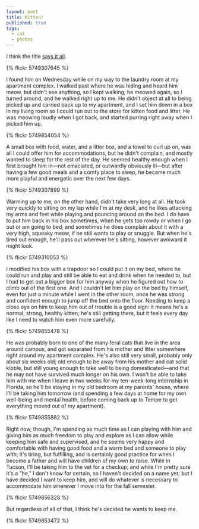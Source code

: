 ```yaml
---
layout: post
title: Kitten!
published: true
tags:
  - cat
  - photos
---
```


I think the title [says it all][].

{% flickr 5749307645 %}

<!-- more -->

I found him on Wednesday while on my way to the laundry room at my 
apartment complex. I walked past where he was hiding and heard him 
meow, but didn't see anything, so I kept walking; he meowed again, so I 
turned around, and he walked right up to me. He didn't object at all to 
being picked up and carried back up to my apartment, and I set him down 
in a box in my living room so I could run out to the store for kitten 
food and litter. He was meowing loudly when I got back, and started 
purring right away when I picked him up.

{% flickr 5749854054 %}

A small box with food, water, and a litter box, and a towel to curl up 
on, was all I could offer him for accommodations, but he didn't 
complain, and mostly wanted to sleep for the rest of the day. He 
seemed healthy enough when I first brought him in—not emaciated, or 
outwardly obviously ill—but after having a few good meals and a comfy 
place to sleep, he became much more playful and energetic over the next 
few days.

{% flickr 5749307899 %}

Warming up to me, on the other hand, didn't take very long at all. He 
took very quickly to sitting on my lap while I'm at my desk, and he 
likes attacking my arms and feet while playing and pouncing around on 
the bed. I do have to put him back in his box sometimes, when he gets 
too rowdy or when I go out or am going to bed, and sometimes he does 
complain about it with a very high, squeaky meow, if he still wants to 
play or snuggle. But when he's tired out enough, he'll pass out 
wherever he's sitting, however awkward it might look.

{% flickr 5749310053 %}

I modified his box with a trapdoor so I could put it on my bed, where 
he could run and play and still be able to eat and drink when he needed 
to, but I had to get out a bigger box for him anyway when he figured 
out how to climb out of the first one. And I couldn't let him play on 
the bed by himself, even for just a minute while I went in the other 
room, once he was strong and confident enough to jump off the bed onto 
the floor. Needing to keep a close eye on him to keep him out of 
trouble is a good sign: it means he's a normal, strong, healthy kitten; 
he's still getting there, but it feels every day like I need to watch 
him even more carefully.

{% flickr 5749855478 %}

He was probably born to one of the many feral cats that live in the 
area around campus, and got separated from his mother and litter 
somewhere right around my apartment complex. He's also still very 
small, probably only about six weeks old; old enough to be away from 
his mother and eat solid kibble, but still young enough to take well to 
being domesticated—and that he may not have survived much longer on 
his own. I won't be able to take him with me when I leave in two weeks 
for my ten-week-long internship in Florida, so he'll be staying in my 
old bedroom at my parents' house, where I'll be taking him tomorrow 
(and spending a few days at home for my own well-being and mental 
health, before coming back up to Tempe to get everything moved out of 
my apartment).

{% flickr 5749855882 %}

Right now, though, I'm spending as much time as I can playing with him 
and giving him as much freedom to play and explore as I can allow while 
keeping him safe and supervised, and he seems very happy and 
comfortable with having good food and a warm bed and someone to play 
with; it's tiring, but fulfilling, and is certainly good practice for 
when I become a father and will have children of my own to raise. While 
in Tucson, I'll be taking him to the vet for a checkup; and while I'm 
pretty sure it's a "he," I don't know for certain, so I haven't decided 
on a name yet; but I have decided I want to keep him, and will do 
whatever is necessary to accommodate him wherever I move into for the 
fall semester.

{% flickr 5749856328 %}

But regardless of all of that, I think he's decided he wants to keep me.

{% flickr 5749853472 %}

[says it all]: http://www.flickr.com/photos/jbhannah/sets/72157626784508774/
